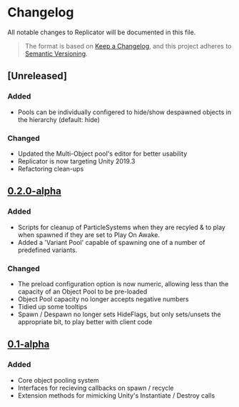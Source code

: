 # Changelog

All notable changes to Replicator will be documented in this file.

>The format is based on [Keep a Changelog](https://keepachangelog.com/en/1.0.0/),
and this project adheres to [Semantic Versioning](https://semver.org/spec/v2.0.0.html).

## [Unreleased]

### Added

- Pools can be individually configered to hide/show despawned objects in the hierarchy (default: hide)

### Changed

- Updated the Multi-Object pool's editor for better usability
- Replicator is now targeting Unity 2019.3
- Refactoring clean-ups

## [0.2.0-alpha]

### Added

- Scripts for cleanup of ParticleSystems when they are recyled & to play when spawned if they are set to Play On Awake.
- Added a 'Variant Pool' capable of spawning one of a number of predefined variants.

### Changed

- The preload configuration option is now numeric, allowing less than the capacity of an Object Pool to be pre-loaded
- Object Pool capacity no longer accepts negative numbers
- Tidied up some tooltips
- Spawn / Despawn no longer sets HideFlags, but only sets/unsets the appropriate bit, to play better with client code

## [0.1-alpha]

### Added

- Core object pooling system
- Interfaces for recieving callbacks on spawn / recycle
- Extension methods for mimicking Unity's Instantiate / Destroy calls

[0.2.0-alpha]: https://github.com/ettmetal/Replicator/compare/0.1-alpha...0.2.0-alpha
[0.1-alpha]: https://github.com/ettmetal/Replicator/compare/a2010e58963b3f15a45031087ad54d5d1ac82bc0...0.1-alpha
